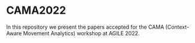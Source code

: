 # CAMA2022
In this repository we present the papers accepted for the CAMA (Context-Aware Movement Analytics) workshop at AGILE 2022.
